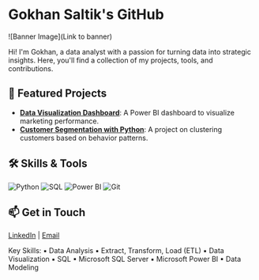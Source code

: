 # Gokhan Saltik's GitHub
![Banner Image](Link to banner)

Hi! I'm Gokhan, a data analyst with a passion for turning data into strategic insights. Here, you'll find a collection of my projects, tools, and contributions.

## 🌟 Featured Projects
- **[Data Visualization Dashboard](Link)**: A Power BI dashboard to visualize marketing performance.
- **[Customer Segmentation with Python](Link)**: A project on clustering customers based on behavior patterns.

## 🛠️ Skills & Tools
![Python](https://img.shields.io/badge/Python-3776AB?style=for-the-badge&logo=python&logoColor=white)
![SQL](Badge) ![Power BI](Badge) ![Git](Badge)




## 📫 Get in Touch
[LinkedIn]([Link](https://www.linkedin.com/in/gokhansaltik/)) | [Email](mailto:gokhansaltik@gmail.com)


 
Key Skills:
▪ Data Analysis
▪ Extract, Transform, Load (ETL)
▪ Data Visualization
▪ SQL
▪ Microsoft SQL Server
▪ Microsoft Power BI
▪ Data Modeling
